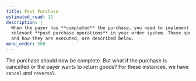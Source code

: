 ```yaml
---
title: Post Purchase
estimated_read: 11
description: |
  When the payer has **completed** the purchase, you need to implement the
  relevant **post purchase operations** in your order system. These operations,
  and how they are executed, are described below.
menu_order: 500
---
```


The purchase should now be complete. But what if the purchase is cancelled or
the payer wants to return goods? For these instances, we have `cancel` and
`reversal`.
